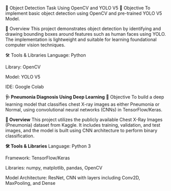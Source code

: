 🎯 Object Detection Task Using OpenCV and YOLO V5
📍 Objective
To implement basic object detection using OpenCV and pre-trained YOLO V5 Model.

🧠 Overview
This project demonstrates object detection by identifying and drawing bounding boxes around features such as human faces using YOLO. The implementation is lightweight and suitable for learning foundational computer vision techniques.

🛠️ Tools & Libraries
Language: Python

Library: OpenCV

Model: YOLO V5

IDE: Google Colab



**🩺 Pneumonia Diagnosis Using Deep Learning**
📍 Objective
To build a deep learning model that classifies chest X-ray images as either Pneumonia or Normal, using convolutional neural networks (CNNs) in TensorFlow/Keras.

**🧠 Overview**
This project utilizes the publicly available Chest X-Ray Images (Pneumonia) dataset from Kaggle. It includes training, validation, and test images, and the model is built using CNN architecture to perform binary classification.

**🛠️ Tools & Libraries**
Language: Python 3

Framework: TensorFlow/Keras

Libraries: numpy, matplotlib, pandas, OpenCV

Model Architecture: ResNet, CNN with layers including Conv2D, MaxPooling, and Dense

